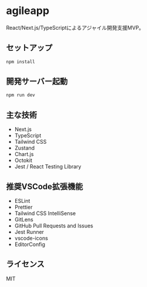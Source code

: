 # agileapp

React/Next.js/TypeScriptによるアジャイル開発支援MVP。

## セットアップ

```bash
npm install
```

## 開発サーバー起動

```bash
npm run dev
```

## 主な技術

- Next.js
- TypeScript
- Tailwind CSS
- Zustand
- Chart.js
- Octokit
- Jest / React Testing Library

## 推奨VSCode拡張機能

- ESLint
- Prettier
- Tailwind CSS IntelliSense
- GitLens
- GitHub Pull Requests and Issues
- Jest Runner
- vscode-icons
- EditorConfig

## ライセンス

MIT
